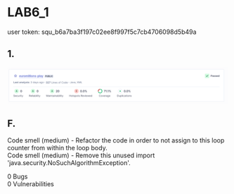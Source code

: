 # LAB6_1

user token: squ_b6a7ba3f197c02ee8f997f5c7cb4706098d5b49a

## 1.

![](20240328230207.png)



## F.

Code smell (medium) - Refactor the code in order to not assign to this loop counter from within the loop body.\
Code smell (medium) - Remove this unused import 'java.security.NoSuchAlgorithmException'.

0 Bugs\
0 Vulnerabilities